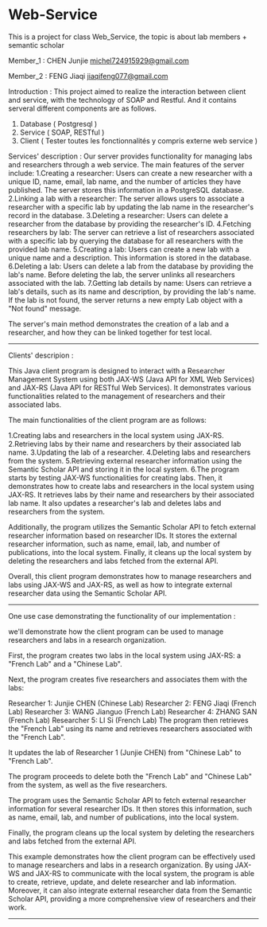 # Web-Service
This is a project for class Web_Service, the topic is about lab members + semantic scholar

Member_1 : CHEN Junjie  michel724915929@gmail.com

Member_2 : FENG Jiaqi  jiaqifeng077@gmail.com

Introduction : 
This project aimed to realize the interaction between client and service, with the technology of SOAP and Restful. And it contains serveral different components are as follows.
1. Database ( Postgresql )
2. Service ( SOAP, RESTful )
3. Client  ( Tester toutes les fonctionnalités y compris externe web service )

Services' description : 
Our server provides functionality for managing labs and researchers through a web service. The main features of the server include:
1.Creating a researcher: Users can create a new researcher with a unique ID, name, email, lab name, and the number of articles they have published. The server stores this information in a PostgreSQL database.
2.Linking a lab with a researcher: The server allows users to associate a researcher with a specific lab by updating the lab name in the researcher's record in the database.
3.Deleting a researcher: Users can delete a researcher from the database by providing the researcher's ID.
4.Fetching researchers by lab: The server can retrieve a list of researchers associated with a specific lab by querying the database for all researchers with the provided lab name.
5.Creating a lab: Users can create a new lab with a unique name and a description. This information is stored in the database.
6.Deleting a lab: Users can delete a lab from the database by providing the lab's name. Before deleting the lab, the server unlinks all researchers associated with the lab.
7.Getting lab details by name: Users can retrieve a lab's details, such as its name and description, by providing the lab's name. If the lab is not found, the server returns a new empty Lab object with a "Not found" message.

The server's main method demonstrates the creation of a lab and a researcher, and how they can be linked together for test local.

------------------------------------------------------------------------------------------------------------------------------------------------------------------

Clients' descripion :

This Java client program is designed to interact with a Researcher Management System using both JAX-WS (Java API for XML Web Services) and JAX-RS (Java API for RESTful Web Services). It demonstrates various functionalities related to the management of researchers and their associated labs.

The main functionalities of the client program are as follows:

1.Creating labs and researchers in the local system using JAX-RS.
2.Retrieving labs by their name and researchers by their associated lab name.
3.Updating the lab of a researcher.
4.Deleting labs and researchers from the system.
5.Retrieving external researcher information using the Semantic Scholar API and storing it in the local system.
6.The program starts by testing JAX-WS functionalities for creating labs. Then, it demonstrates how to create labs and researchers in the local system using JAX-RS. It retrieves labs by their name and researchers by their associated lab name. It also updates a researcher's lab and deletes labs and researchers from the system.

Additionally, the program utilizes the Semantic Scholar API to fetch external researcher information based on researcher IDs. It stores the external researcher information, such as name, email, lab, and number of publications, into the local system. Finally, it cleans up the local system by deleting the researchers and labs fetched from the external API.

Overall, this client program demonstrates how to manage researchers and labs using JAX-WS and JAX-RS, as well as how to integrate external researcher data using the Semantic Scholar API.


----------------------------------------------------------------------------------------------------------------------------------------------------------------------

One use case demonstrating the functionality of our implementation : 

we'll demonstrate how the client program can be used to manage researchers and labs in a research organization.

First, the program creates two labs in the local system using JAX-RS: a "French Lab" and a "Chinese Lab".

Next, the program creates five researchers and associates them with the labs:

Researcher 1: Junjie CHEN (Chinese Lab)
Researcher 2: FENG Jiaqi (French Lab)
Researcher 3: WANG Jianguo (French Lab)
Researcher 4: ZHANG SAN (French Lab)
Researcher 5: LI Si (French Lab)
The program then retrieves the "French Lab" using its name and retrieves researchers associated with the "French Lab".

It updates the lab of Researcher 1 (Junjie CHEN) from "Chinese Lab" to "French Lab".

The program proceeds to delete both the "French Lab" and "Chinese Lab" from the system, as well as the five researchers.

The program uses the Semantic Scholar API to fetch external researcher information for several researcher IDs. It then stores this information, such as name, email, lab, and number of publications, into the local system.

Finally, the program cleans up the local system by deleting the researchers and labs fetched from the external API.

This example demonstrates how the client program can be effectively used to manage researchers and labs in a research organization. By using JAX-WS and JAX-RS to communicate with the local system, the program is able to create, retrieve, update, and delete researcher and lab information. Moreover, it can also integrate external researcher data from the Semantic Scholar API, providing a more comprehensive view of researchers and their work.

---------------------------------------------------------------------------------------------------------------------------------------------------------------------

